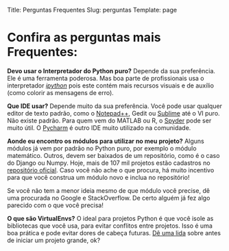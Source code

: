 Title: Perguntas Frequentes
Slug: perguntas
Template: page

# Confira as perguntas mais Frequentes:

**Devo usar o Interpretador do Python puro?**
Depende da sua preferência. Ele é uma ferramenta poderosa. Mas boa parte de profissionais usa o interpretador
[*ipython*](http://ipython.org/) pois este contém mais recursos visuais e de auxílio (como colorir as mensagens de erro).

**Que IDE usar?**
Depende muito da sua preferência. Você pode usar qualquer editor de texto padrão, como o [Notepad++](https://notepad-plus-plus.org/), Gedit ou [Sublime](http://sublimetext.com/) até o VI puro. Não existe padrão.
Para quem vem do MATLAB ou R, o [Spyder](https://github.com/spyder-ide/spyder) pode ser muito útil. O [Pycharm](https://www.jetbrains.com/pycharm/) é outro IDE muito utilizado na comunidade.

**Aonde eu encontro os módulos para utilizar no meu projeto?**
Alguns módulos já vem por padrão no Python puro, por exemplo o módulo matemático. Outros, devem ser baixados de um repositório, como é o caso do Django ou Numpy.
Hoje, mais de 107 mil projetos estão cadastros no [repositório oficial](https://pypi.org/). Caso você não ache o que procura, há muito incentivo para que você construa um módulo novo e inclua no repositório!

Se você não tem a menor ideia mesmo de que módulo você precise, dê uma procurada no Google e StackOverflow. De certo alguém já fez algo parecido com o que você precisa!

**O que são VirtualEnvs?**
O ideal para projetos Python é que você isole as bibliotecas que você usa, para evitar conflitos entre projetos. 
Isso é uma boa prática e pode evitar dores de cabeça futuras. [Dê uma lida](https://virtualenv.pypa.io/en/stable/) sobre antes de iniciar um projeto grande, ok?
